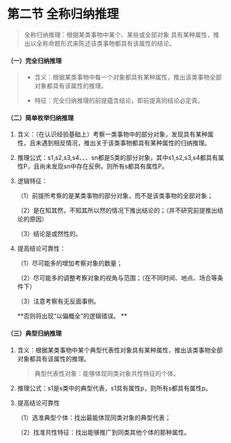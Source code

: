 # 第二节 全称归纳推理

> 全称归纳推理：根据某类事物中某个、某些或全部对象 具有某种属性，推出以全称命题形式来陈述该类事物都具有该属性的结论。

#### （一）完全归纳推理

> * 含义：根据某类事物中每一个对象都具有某种属性，推出该类事物全部对象都具有该属性的推理。
>
> * 特征：完全归纳推理的前提蕴含结论，即前提真则结论必定真。

#### （二）简单枚举归纳推理

1. 含义：（在认识经验基础上）考察一类事物中的部分对象，发现具有某种属性，且未遇到相反情况，推出关于该类事物都具有某种属性的归纳推理。

2. 推理公式：s1,s2,s3,s4、、、sn都是S类的部分对象，其中s1,s2,s3,s4都具有属性P，且尚未发现sn中存在反例，则所有s都具有属性P。

3. 逻辑特征：

   （1）前提所考察的是某类事物的部分对象，而不是该类事物的全部对象；

   （2）是在知其然，不知其所以然的情况下推出结论的；（并不研究前提推出结论的原因）

   （3）结论是或然性的。

4. 提高结论可靠性：

   （1）尽可能多的增加考察对象的数量；

   （2）尽可能多的调整考察对象的视角与范围；（在不同时间、地点、场合等条件下）

   （3）注意考察有无反面事例。

   **否则将出现“以偏概全”的逻辑错误。 **

#### （三）典型归纳推理

1. 含义：根据某类事物中某个典型代表性对象具有某种属性，推出该类事物全部对象都具有该属性的推理。

   > 典型代表性对象：能够体现同类对象共性特征的个体。

2. 推理公式：s1是s类中的典型代表，s1具有属性p，则所有s都具有属性p。

3. 提高结论可靠性

   （1）选准典型个体：找出最能体现同类对象的典型代表；

   （2）找准共性特征：找出能够推广到同类其他个体的那种属性。